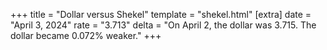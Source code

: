 +++
title = "Dollar versus Shekel"
template = "shekel.html"
[extra]
date = "April  3, 2024"
rate = "3.713"
delta = "On April  2, the dollar was 3.715. The dollar became 0.072% weaker."
+++
